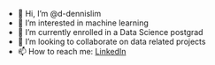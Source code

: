- 👋 Hi, I’m @d-dennislim
- 👀 I’m interested in machine learning
- 🌱 I’m currently enrolled in a Data Science postgrad
- 💞️ I’m looking to collaborate on data related projects
- 📫 How to reach me: [LinkedIn](www.linkedin.com/in/d-dennislim)

<!---
d-dennislim/d-dennislim is a ✨ special ✨ repository because its `README.md` (this file) appears on your GitHub profile.
You can click the Preview link to take a look at your changes.
--->

